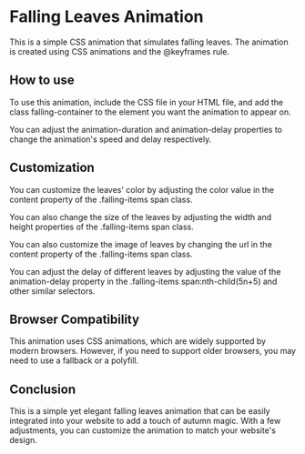 # Falling Leaves Animation
This is a simple CSS animation that simulates falling leaves. The animation is created using CSS animations and the @keyframes rule.

## How to use
To use this animation, include the CSS file in your HTML file, and add the class falling-container to the element you want the animation to appear on.

You can adjust the animation-duration and animation-delay properties to change the animation's speed and delay respectively.

## Customization
You can customize the leaves' color by adjusting the color value in the content property of the .falling-items span class.

You can also change the size of the leaves by adjusting the width and height properties of the .falling-items span class.

You can also customize the image of leaves by changing the url in the content property of the .falling-items span class.

You can adjust the delay of different leaves by adjusting the value of the animation-delay property in the .falling-items span:nth-child(5n+5) and other similar selectors.

## Browser Compatibility
This animation uses CSS animations, which are widely supported by modern browsers. However, if you need to support older browsers, you may need to use a fallback or a polyfill.

## Conclusion
This is a simple yet elegant falling leaves animation that can be easily integrated into your website to add a touch of autumn magic. With a few adjustments, you can customize the animation to match your website's design.
